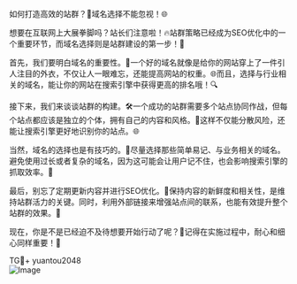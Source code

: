 如何打造高效的站群？👀域名选择不能忽视！🌐

想要在互联网上大展拳脚吗？站长们注意啦！🔥站群策略已经成为SEO优化中的一个重要环节，而域名选择则是站群建设的第一步！🚀

首先，我们要明白域名的重要性。🌟一个好的域名就像是给你的网站穿上了一件引人注目的外衣，不仅让人一眼难忘，还能提高网站的权重。🌐而且，选择与行业相关的域名，能让你的网站在搜索引擎中获得更高的排名哦！🔍

接下来，我们来谈谈站群的构建。🛠️一个成功的站群需要多个站点协同作战，但每个站点都应该是独立的个体，拥有自己的内容和风格。🎨这样不仅能分散风险，还能让搜索引擎更好地识别你的站点。🌐

当然，域名的选择也是有技巧的。🎯尽量选择那些简单易记、与业务相关的域名。避免使用过长或者复杂的域名，因为这可能会让用户记不住，也会影响搜索引擎的抓取效率。🧠

最后，别忘了定期更新内容并进行SEO优化。📝保持内容的新鲜度和相关性，是维持站群活力的关键。同时，利用外部链接来增强站点间的联系，也能有效提升整个站群的效果。🔗

现在，你是不是已经迫不及待想要开始行动了呢？🎉记得在实施过程中，耐心和细心同样重要！🌈

TG💪+ yuantou2048  
![Image](https://github.com/user-attachments/assets/42a5a4a5-fea9-4a1d-8aa0-73e57e430cca)